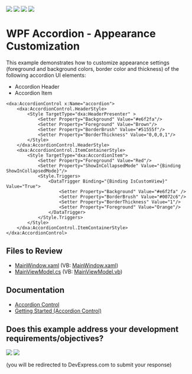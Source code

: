 <!-- default badges list -->
![](https://img.shields.io/endpoint?url=https://codecentral.devexpress.com/api/v1/VersionRange/353310423/22.2.2%2B)
[![](https://img.shields.io/badge/Open_in_DevExpress_Support_Center-FF7200?style=flat-square&logo=DevExpress&logoColor=white)](https://supportcenter.devexpress.com/ticket/details/T986691)
[![](https://img.shields.io/badge/📖_How_to_use_DevExpress_Examples-e9f6fc?style=flat-square)](https://docs.devexpress.com/GeneralInformation/403183)
[![](https://img.shields.io/badge/💬_Leave_Feedback-feecdd?style=flat-square)](#does-this-example-address-your-development-requirementsobjectives)
<!-- default badges end -->

# WPF Accordion - Appearance Customization

This example demonstrates how to customize appearance settings (foreground and background colors, border color and thickness) of the following accordion UI elements:

* Accordion Header
* Accordion Item

```xaml
<dxa:AccordionControl x:Name="accordion">
    <dxa:AccordionControl.HeaderStyle>
        <Style TargetType="dxa:HeaderPresenter" >
            <Setter Property="Background" Value="#e6f2fa"/>
            <Setter Property="Foreground" Value="Brown"/>
            <Setter Property="BorderBrush" Value="#51555f"/>
            <Setter Property="BorderThickness" Value="0,0,0,1"/>
        </Style>
    </dxa:AccordionControl.HeaderStyle>
    <dxa:AccordionControl.ItemContainerStyle>
        <Style TargetType="dxa:AccordionItem">
            <Setter Property="Foreground" Value="Red"/>
            <Setter Property="ShowInCollapsedMode" Value="{Binding ShowInCollapsedMode}"/>
            <Style.Triggers>
                <DataTrigger Binding="{Binding IsCustomView}" Value="True">
                    <Setter Property="Background" Value="#e6f2fa" />
                    <Setter Property="BorderBrush" Value="#0072c6"/>
                    <Setter Property="BorderThickness" Value="1"/>
                    <Setter Property="Foreground" Value="Orange"/>
                </DataTrigger>
            </Style.Triggers>
        </Style>
    </dxa:AccordionControl.ItemContainerStyle>
</dxa:AccordionControl>
```


## Files to Review

* [MainWindow.xaml](./CS/AppearanceCustomization/MainWindow.xaml) (VB: [MainWindow.xaml](./VB/AppearanceCustomization/MainWindow.xaml))
* [MainViewModel.cs](./CS/AppearanceCustomization/MainViewModel.cs) (VB: [MainViewModel.vb](./VB/AppearanceCustomization/MainViewModel.vb))


## Documentation

* [Accordion Control](https://docs.devexpress.com/WPF/118347/controls-and-libraries/navigation-controls/accordion-control)
* [Getting Started (Accordion Control)](https://docs.devexpress.com/WPF/119805/controls-and-libraries/navigation-controls/accordion-control/getting-started)
<!-- feedback -->
## Does this example address your development requirements/objectives?

[<img src="https://www.devexpress.com/support/examples/i/yes-button.svg"/>](https://www.devexpress.com/support/examples/survey.xml?utm_source=github&utm_campaign=wpf-accordion-customize-appearance&~~~was_helpful=yes) [<img src="https://www.devexpress.com/support/examples/i/no-button.svg"/>](https://www.devexpress.com/support/examples/survey.xml?utm_source=github&utm_campaign=wpf-accordion-customize-appearance&~~~was_helpful=no)

(you will be redirected to DevExpress.com to submit your response)
<!-- feedback end -->
